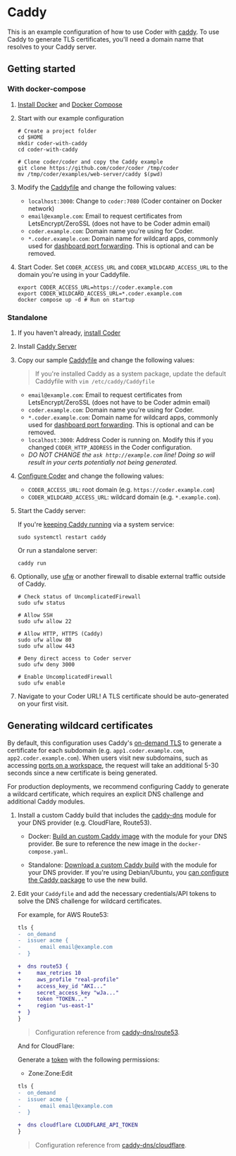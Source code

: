 # Caddy

This is an example configuration of how to use Coder with [caddy](https://caddyserver.com/docs). To use Caddy to generate TLS certificates, you'll need a domain name that resolves to your Caddy server.

## Getting started

### With docker-compose

1. [Install Docker](https://docs.docker.com/engine/install/) and [Docker Compose](https://docs.docker.com/compose/install/)

1. Start with our example configuration

   ```shell
   # Create a project folder
   cd $HOME
   mkdir coder-with-caddy
   cd coder-with-caddy

   # Clone coder/coder and copy the Caddy example
   git clone https://github.com/coder/coder /tmp/coder
   mv /tmp/coder/examples/web-server/caddy $(pwd)
   ```

1. Modify the [Caddyfile](./Caddyfile) and change the following values:

   - `localhost:3000`: Change to `coder:7080` (Coder container on Docker network)
   - `email@example.com`: Email to request certificates from LetsEncrypt/ZeroSSL (does not have to be Coder admin email)
   - `coder.example.com`: Domain name you're using for Coder.
   - `*.coder.example.com`: Domain name for wildcard apps, commonly used for [dashboard port forwarding](https://coder.com/docs/networking/port-forwarding#dashboard). This is optional and can be removed.

1. Start Coder. Set `CODER_ACCESS_URL` and `CODER_WILDCARD_ACCESS_URL` to the domain you're using in your Caddyfile.

   ```shell
   export CODER_ACCESS_URL=https://coder.example.com
   export CODER_WILDCARD_ACCESS_URL=*.coder.example.com
   docker compose up -d # Run on startup
   ```

### Standalone

1. If you haven't already, [install Coder](https://coder.com/docs/install)

2. Install [Caddy Server](https://caddyserver.com/docs/install)

3. Copy our sample [Caddyfile](./Caddyfile) and change the following values:

   > If you're installed Caddy as a system package, update the default Caddyfile with `vim /etc/caddy/Caddyfile`

   - `email@example.com`: Email to request certificates from LetsEncrypt/ZeroSSL (does not have to be Coder admin email)
   - `coder.example.com`: Domain name you're using for Coder.
   - `*.coder.example.com`: Domain name for wildcard apps, commonly used for [dashboard port forwarding](https://coder.com/docs/networking/port-forwarding#dashboard). This is optional and can be removed.
   - `localhost:3000`: Address Coder is running on. Modify this if you changed `CODER_HTTP_ADDRESS` in the Coder configuration.
   - _DO NOT CHANGE the `ask http://example.com` line! Doing so will result in your certs potentially not being generated._

4. [Configure Coder](https://coder.com/docs/admin/configure) and change the following values:

   - `CODER_ACCESS_URL`: root domain (e.g. `https://coder.example.com`)
   - `CODER_WILDCARD_ACCESS_URL`: wildcard domain (e.g. `*.example.com`).

5. Start the Caddy server:

   If you're [keeping Caddy running](https://caddyserver.com/docs/running) via a system service:

   ```shell
   sudo systemctl restart caddy
   ```

   Or run a standalone server:

   ```shell
   caddy run
   ```

6. Optionally, use [ufw](https://wiki.ubuntu.com/UncomplicatedFirewall) or another firewall to disable external traffic outside of Caddy.

   ```shell
   # Check status of UncomplicatedFirewall
   sudo ufw status

   # Allow SSH
   sudo ufw allow 22

   # Allow HTTP, HTTPS (Caddy)
   sudo ufw allow 80
   sudo ufw allow 443

   # Deny direct access to Coder server
   sudo ufw deny 3000

   # Enable UncomplicatedFirewall
   sudo ufw enable
   ```

7. Navigate to your Coder URL! A TLS certificate should be auto-generated on your first visit.

## Generating wildcard certificates

By default, this configuration uses Caddy's [on-demand TLS](https://caddyserver.com/docs/caddyfile/options#on-demand-tls) to generate a certificate for each subdomain (e.g. `app1.coder.example.com`, `app2.coder.example.com`). When users visit new subdomains, such as accessing [ports on a workspace](../../../docs/networking/port-forwarding.md), the request will take an additional 5-30 seconds since a new certificate is being generated.

For production deployments, we recommend configuring Caddy to generate a wildcard certificate, which requires an explicit DNS challenge and additional Caddy modules.

1. Install a custom Caddy build that includes the [caddy-dns](https://github.com/caddy-dns) module for your DNS provider (e.g. CloudFlare, Route53).

   - Docker: [Build an custom Caddy image](https://github.com/docker-library/docs/tree/master/caddy#adding-custom-caddy-modules) with the module for your DNS provider. Be sure to reference the new image in the `docker-compose.yaml`.

   - Standalone: [Download a custom Caddy build](https://caddyserver.com/download) with the module for your DNS provider. If you're using Debian/Ubuntu, you [can configure the Caddy package](https://caddyserver.com/docs/build#package-support-files-for-custom-builds-for-debianubunturaspbian) to use the new build.

2. Edit your `Caddyfile` and add the necessary credentials/API tokens to solve the DNS challenge for wildcard certificates.

   For example, for AWS Route53:

   ```diff
   tls {
   -  on_demand
   -  issuer acme {
   -      email email@example.com
   -  }

   +  dns route53 {
   +     max_retries 10
   +     aws_profile "real-profile"
   +     access_key_id "AKI..."
   +     secret_access_key "wJa..."
   +     token "TOKEN..."
   +     region "us-east-1"
   +  }
   }
   ```

   > Configuration reference from [caddy-dns/route53](https://github.com/caddy-dns/route53).

   And for CloudFlare:

   Generate a [token](https://dash.cloudflare.com/profile/api-tokens) with the following permissions:

   - Zone:Zone:Edit

   ```diff
   tls {
   -  on_demand
   -  issuer acme {
   -      email email@example.com
   -  }

   +  dns cloudflare CLOUDFLARE_API_TOKEN
   }
   ```

   > Configuration reference from [caddy-dns/cloudflare](https://github.com/caddy-dns/cloudflare).
